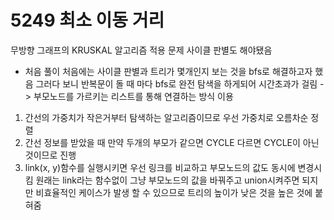 # 5249 최소 이동 거리

무방향 그래프의 KRUSKAL 알고리즘 적용 문제
사이클 판별도 해야됐음

* 처음 풀이
  처음에는 사이클 판별과 트리가 몇개인지 보는 것을 bfs로 해결하고자 했음
  그러다 보니 반복문이 돌 때 마다 bfs로 완전 탐색을 하게되어 시간초과가 걸림
  -> 부모노드를 가르키는 리스트를 통해 연결하는 방식 이용

1. 간선의 가중치가 작은거부터 탐색하는 알고리즘이므로 우선 가중치로 오름차순 정렬
2. 간선 정보를 받았을 때 만약 두개의 부모가 같으면 CYCLE
  다르면 CYCLE이 아닌 것이므로 진행
3. link(x, y)함수를 실행시키면 우선 링크를 비교하고 부모노드의 값도 동시에 변경시킴
  원래는 link라는 함수없이 그냥 부모노드의 값을 바꿔주고 union시켜주면 되지만
  비효율적인 케이스가 발생 할 수 있으므로 트리의 높이가 낮은 것을 높은 것에 붙혀줌
  